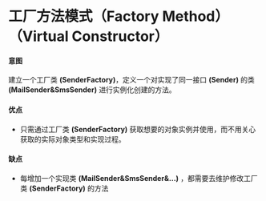 工厂方法模式（Factory Method）（Virtual Constructor）
===
#### 意图
建立一个工厂类 **(SenderFactory)**，定义一个对实现了同一接口 **(Sender)** 的类 **(MailSender\&SmsSender)** 进行实例化创建的方法。

#### 优点
* 只需通过工厂类 **(SenderFactory)** 获取想要的对象实例并使用，而不用关心获取的实际对象类型和实现过程。

#### 缺点
* 每增加一个实现类 **(MailSender\&SmsSender\&...)** ，都需要去维护修改工厂类 **(SenderFactory)** 的方法
